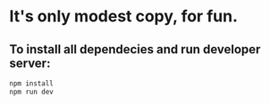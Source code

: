 # It's only modest copy, for fun.

## To install all dependecies and run developer server:

```sh
npm install
npm run dev
```
